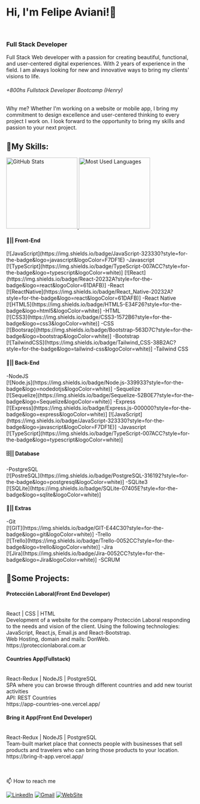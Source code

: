 ###  <h1> Hi, I'm Felipe Aviani!👋 </h1> <br>
### <h3> Full Stack Developer </h3>

Full Stack Web developer with a passion for creating beautiful, functional, and user-centered digital experiences. With 2 years of experience in the field. I am always looking for new and innovative ways to bring my clients' visions to life.
<h6>+800hs Fullstack Developer Bootcamp (Henry)</h6>

Why me? 
Whether I'm working on a website or mobile app, I bring my commitment to design excellence and user-centered thinking to every project I work on. I look forward to the opportunity to bring my skills and passion to your next project.

<h2>📃My Skills:</h2>

 <a href="#" >
    <img height="190rem" alt="GitHub Stats" src="https://github-readme-stats.vercel.app/api?username=Felipao22&show_icons=true&title_color=007acc&icon_color=007acc&text_color=007acc&bg_color=00000000&border_radius=15&border_color=00000000&count_private=true&hide=contribs&hide_rank=true"/>
  </a>

 <a href="#">
    <img height="190rem" alt="Most Used Languages" src="https://github-readme-stats.vercel.app/api/top-langs/?username=Felipao22&langs_count=6&layout=compact&title_color=007acc&icon_color=007acc&text_color=007acc&bg_color=00000000&border_radius=15&border_color=00000000&hide=jupyter%20notebook"/>
  </a>

<h4>🎨|| Front-End</h4>
[![JavaScript](https://img.shields.io/badge/JavaScript-323330?style=for-the-badge&logo=javascript&logoColor=F7DF1E)
-Javascript<br>
[![TypeScript](https://img.shields.io/badge/TypeScript-007ACC?style=for-the-badge&logo=typescript&logoColor=white)]
[![React](https://img.shields.io/badge/React-20232A?style=for-the-badge&logo=react&logoColor=61DAFB)]
-React<br>
[![ReactNative](https://img.shields.io/badge/React_Native-20232A?style=for-the-badge&logo=react&logoColor=61DAFB)]
-React Native<br>
[![HTML5](https://img.shields.io/badge/HTML5-E34F26?style=for-the-badge&logo=html5&logoColor=white)]
-HTML<br>
[![CSS3](https://img.shields.io/badge/CSS3-1572B6?style=for-the-badge&logo=css3&logoColor=white)]
-CSS<br>
[![Bootsrap](https://img.shields.io/badge/Bootstrap-563D7C?style=for-the-badge&logo=bootstrap&logoColor=white)]
-Bootstrap<br>
[![TailwindCSS](https://img.shields.io/badge/Tailwind_CSS-38B2AC?style=for-the-badge&logo=tailwind-css&logoColor=white)]
-Tailwind CSS<br>

<h4>🔌|| Back-End</h4>
-NodeJS<br>
[![Node.js](https://img.shields.io/badge/Node.js-339933?style=for-the-badge&logo=nodedotjs&logoColor=white)]
-Sequelize<br>
[![Sequelize](https://img.shields.io/badge/Sequelize-52B0E7?style=for-the-badge&logo=Sequelize&logoColor=white)]
-Express<br>
[![Express](https://img.shields.io/badge/Express.js-000000?style=for-the-badge&logo=express&logoColor=white)]
[![JavaScript](https://img.shields.io/badge/JavaScript-323330?style=for-the-badge&logo=javascript&logoColor=F7DF1E)]
-Javascript<br>
[![TypeScript](https://img.shields.io/badge/TypeScript-007ACC?style=for-the-badge&logo=typescript&logoColor=white)]

<h4>🗄️|| Database</h4>
-PostgreSQL<br>
[![PostreSQL](https://img.shields.io/badge/PostgreSQL-316192?style=for-the-badge&logo=postgresql&logoColor=white)]
-SQLite3<br>
[![SQLite](https://img.shields.io/badge/SQLite-07405E?style=for-the-badge&logo=sqlite&logoColor=white)]

<h4>📃|| Extras</h4>
-Git<br>
[![GIT](https://img.shields.io/badge/GIT-E44C30?style=for-the-badge&logo=git&logoColor=white)]
-Trello<br>
[![Trello](https://img.shields.io/badge/Trello-0052CC?style=for-the-badge&logo=trello&logoColor=white)]
-Jira<br>
[![Jira](https://img.shields.io/badge/Jira-0052CC?style=for-the-badge&logo=Jira&logoColor=white)]
-SCRUM<br>



<h2>🚀Some Projects:</h2>
<h4>Protección Laboral(Front End Developer)</h4><br> 
React | CSS | HTML <br>
Development of a website for the company Protección Laboral responding to the needs and vision of the client.
Using the following technologies: JavaScript, React.js, Email.js and React-Bootstrap.<br>
Web Hosting, domain and mails: DonWeb.<br>
https://proteccionlaboral.com.ar<br>

<h4>Countries App(Fullstack)</h4><br> 
React-Redux | NodeJS | PostgreSQL<br>
SPA where you can browse through different countries and add new tourist activities<br>
API: REST Countries<br>
https://app-countries-one.vercel.app/<br>

<h4>Bring it App(Front End Developer)</h4><br>
React-Redux | NodeJS | PostgreSQL<br>
Team-built market place that connects people with businesses that sell products and travelers who can bring those products to your location.<br>
https://bring-it-app.vercel.app/<br>
<br>
<br>

📫 How to reach me

[![LinkedIn](https://img.shields.io/badge/LinkedIn-0077B5?style=for-the-badge&logo=linkedin&logoColor=white)](https://www.linkedin.com/in/felipeaviani/)
[![Gmail](https://img.shields.io/badge/Gmail-D14836?style=for-the-badge&logo=gmail&logoColor=white)](mailto:felipeaviani@gmail.com)
[![WebSite](https://img.shields.io/badge/website-000000?style=for-the-badge&logo=About.me&logoColor=white)](https://myportfolio-felipe.netlify.app/)
